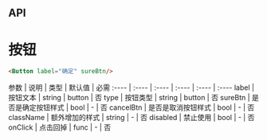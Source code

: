 ## API

按钮
=====

```html
<Button label="确定" sureBtn/>
```

 参数 | 说明 | 类型 | 默认值 | 必需 
 :---- | :---- | :---- | :---- | :---- | :---- 
 label | 按钮文本 | string | button | 否 
 type | 按钮类型 | string | button | 否 
 sureBtn | 是否是确定按钮样式 | bool | - | 否 
 cancelBtn | 是否是取消按钮样式 | bool | - | 否 
 className | 额外增加的样式 | string | - | 否 
 disabled | 禁止使用 | bool | - | 否 
 onClick | 点击回掉 | func | - | 否 

                    